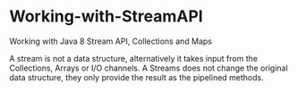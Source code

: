 # Working-with-StreamAPI
Working with Java 8 Stream API, Collections and Maps


A stream is not a data structure, alternatively it takes input from the Collections, Arrays or I/O channels.
A Streams does not change the original data structure, they only provide the result as the pipelined methods.
